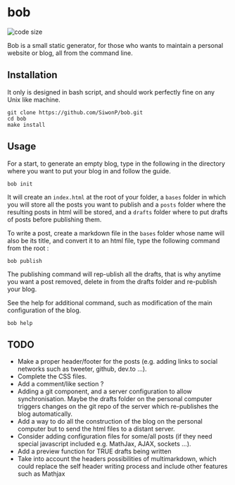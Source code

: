 # bob
![code size](https://img.shields.io/github/languages/code-size/SiwonP/bob.svg)

Bob is a small static generator, for those who wants to maintain a personal
website or blog, all from the command line.

## Installation

It only is designed in bash script, and should work perfectly fine on any Unix
like machine.

```
git clone https://github.com/SiwonP/bob.git
cd bob
make install
```

## Usage

For a start, to generate an empty blog, type in the following in the directory
where you want to put your blog in and follow the guide.

```
bob init 
```

It will create an `index.html` at the root of your folder, a `bases` folder in
which you will store all the posts you want to publish and a `posts` folder
where the resulting posts in html will be stored, and a `drafts` folder where to
put drafts of posts before publishing them.

To write a post, create a markdown file in the `bases` folder whose name will
also be its title, and convert it to an html file, type the following command
from the root :

```
bob publish
```

The publishing command will rep-ublish all the drafts, that is why
anytime you want a post removed, delete in from the drafts folder and re-publish
your blog.

See the help for additional command, such as modification of the main configuration
of the blog.

```
bob help
```

## TODO

* Make a proper header/footer for the posts (e.g. adding links to social networks
  such as tweeter, github, dev.to ...).
* Complete the CSS files.
* Add a comment/like section ?
* Adding a git component, and a server configuration to allow synchronisation.
  Maybe the drafts folder on the personal computer triggers changes on the git
  repo of the server which re-publishes the blog automatically.
* Add a way to do all the construction of the blog on the personal computer but
  to send the html files to a distant server.
* Consider adding configuration files for some/all posts (if they
  need special javascript included e.g. MathJax, AJAX, sockets ...).
* Add a preview function for TRUE drafts being written
* Take into account the headers possibilities of multimarkdown, which could
  replace the self header writing process and include other features such as
  Mathjax
